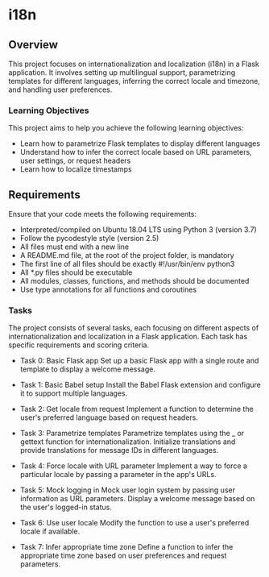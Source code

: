 # i18n
## Overview
This project focuses on internationalization and localization (i18n) in a Flask application. It involves setting up multilingual support, parametrizing templates for different languages, inferring the correct locale and timezone, and handling user preferences.

### Learning Objectives
This project aims to help you achieve the following learning objectives:

- Learn how to parametrize Flask templates to display different languages
- Understand how to infer the correct locale based on URL parameters, user settings, or request headers
- Learn how to localize timestamps

## Requirements
Ensure that your code meets the following requirements:

- Interpreted/compiled on Ubuntu 18.04 LTS using Python 3 (version 3.7)
- Follow the pycodestyle style (version 2.5)
- All files must end with a new line
- A README.md file, at the root of the project folder, is mandatory
- The first line of all files should be exactly #!/usr/bin/env python3
- All *.py files should be executable
- All modules, classes, functions, and methods should be documented
- Use type annotations for all functions and coroutines

### Tasks
The project consists of several tasks, each focusing on different aspects of internationalization and localization in a Flask application. Each task has specific requirements and scoring criteria.

- Task 0: Basic Flask app
Set up a basic Flask app with a single route and template to display a welcome message.

- Task 1: Basic Babel setup
Install the Babel Flask extension and configure it to support multiple languages.

- Task 2: Get locale from request
Implement a function to determine the user's preferred language based on request headers.

- Task 3: Parametrize templates
Parametrize templates using the _ or gettext function for internationalization.
Initialize translations and provide translations for message IDs in different languages.

- Task 4: Force locale with URL parameter
Implement a way to force a particular locale by passing a parameter in the app's URLs.

- Task 5: Mock logging in
Mock user login system by passing user information as URL parameters.
Display a welcome message based on the user's logged-in status.

- Task 6: Use user locale
Modify the function to use a user's preferred locale if available.

- Task 7: Infer appropriate time zone
Define a function to infer the appropriate time zone based on user preferences and request parameters.